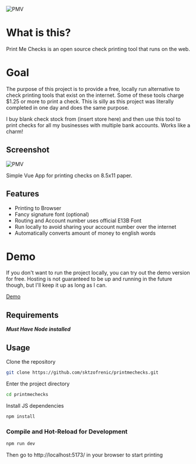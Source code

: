 ![PMV](https://drx-danwins.us-east-1.linodeobjects.com/drx-danwins/pmc_51525a39.png) 

# What is this?
Print Me Checks is an open source check printing tool that runs on the web. 

# Goal
The purpose of this project is to provide a free, locally run alternative to check printing tools that exist on the
internet. Some of these tools charge $1.25 or more to print a check. This is silly as this project was literally
completed in one day and does the same purpose. 

I buy blank check stock from (insert store here) and then use this tool to print checks for all my businesses with
multiple bank accounts. Works like a charm!

## Screenshot
![PMV](https://drx-danwins.us-east-1.linodeobjects.com/drx-danwins/printmechecks_9c9f824a.png) 

Simple Vue App for printing checks on 8.5x11 paper.

## Features
* Printing to Browser
* Fancy signature font (optional)
* Routing and Account number uses official E13B Font
* Run locally to avoid sharing your account number over the internet
* Automatically converts amount of money to english words


# Demo
If you don't want to run the project locally, you can try out the demo version for free. Hosting is not guaranteed to be
up and running in the future though, but I'll keep it up as long as I can. 

[Demo](https://printmechecks.tiiny.site/)

## Requirements
***Must Have Node installed***

## Usage

Clone the repository

```sh
git clone https://github.com/sktzofrenic/printmechecks.git
```
Enter the project directory

```sh
cd printmechecks
```
Install JS dependencies

```sh
npm install
```

### Compile and Hot-Reload for Development

```sh
npm run dev
```

Then go to http://localhost:5173/ in your browser to start printing

